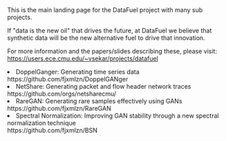 This is the main landing page for the DataFuel project with many sub projects. 

If "data is the new oil" that drives the future, at DataFuel we believe that synthetic data will be the new alternative fuel to drive that innovation. 


For more information and the papers/slides describing these, please visit: https://users.ece.cmu.edu/~vsekar/projects/datafuel


<li> DoppelGanger:  Generating time series data <br>
https://github.com/fjxmlzn/DoppelGANger <br>
<li> NetShare: Generating packet and flow header network traces <br>
https://github.com/orgs/netsharecmu/ <br>
<li> RareGAN: Generating rare samples effectively using GANs <br>
https://github.com/fjxmlzn/RareGAN <br>
<li> Spectral Normalization: Improving GAN stability through a new spectral normalization technique <br> 
https://github.com/fjxmlzn/BSN 
